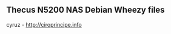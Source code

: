 Thecus N5200 NAS Debian Wheezy files
--------------------------------
cyruz - http://ciroprincipe.info
